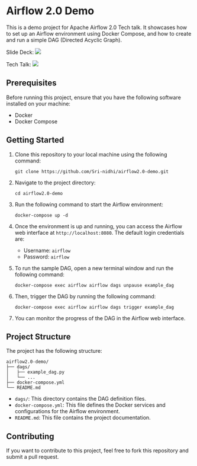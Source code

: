 # Airflow 2.0 Demo

This is a demo project for Apache Airflow 2.0 Tech talk. It showcases how to set up an Airflow environment using Docker Compose, and how to create and run a simple DAG (Directed Acyclic Graph).

Slide Deck:
[<img src="https://img.shields.io/badge/SpeakerDeck-%230092870.svg?&style=for-the-badge&logo=speakerdeck&logoColor=white" />](https://speakerdeck.com/srinidhi/getting-started-with-apache-airflow-srinidhi)

Tech Talk: 
[<img src="https://img.shields.io/badge/youtube-%23FF0000.svg?&style=for-the-badge&logo=youtube&logoColor=white" />](https://www.youtube.com/watch?v=iKGdg4MDEBI&t=2543s)

## Prerequisites

Before running this project, ensure that you have the following software installed on your machine:

- Docker
- Docker Compose

## Getting Started

1. Clone this repository to your local machine using the following command:

    ```
    git clone https://github.com/Sri-nidhi/airflow2.0-demo.git
    ```

2. Navigate to the project directory:

    ```
    cd airflow2.0-demo
    ```

3. Run the following command to start the Airflow environment:

    ```
    docker-compose up -d
    ```

4. Once the environment is up and running, you can access the Airflow web interface at `http://localhost:8080`. The default login credentials are:

    - Username: `airflow`
    - Password: `airflow`

5. To run the sample DAG, open a new terminal window and run the following command:

    ```
    docker-compose exec airflow airflow dags unpause example_dag
    ```

6. Then, trigger the DAG by running the following command:

    ```
    docker-compose exec airflow airflow dags trigger example_dag
    ```

7. You can monitor the progress of the DAG in the Airflow web interface.

## Project Structure

The project has the following structure:

```
airflow2.0-demo/
├── dags/
│   ├── example_dag.py
│   └── ...
├── docker-compose.yml
└── README.md
```

- `dags/`: This directory contains the DAG definition files.
- `docker-compose.yml`: This file defines the Docker services and configurations for the Airflow environment.
- `README.md`: This file contains the project documentation.

## Contributing

If you want to contribute to this project, feel free to fork this repository and submit a pull request.

